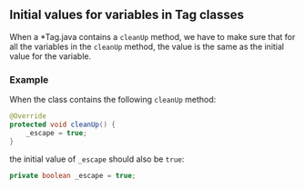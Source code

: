 ## **Initial values for variables in Tag classes** ##

When a *Tag.java contains a ```cleanUp``` method, we have to make sure
that for all the variables in the ```cleanUp``` method, the value is the same
as the initial value for the variable.

### **Example** ###

When the class contains the following ```cleanUp``` method:

```java
@Override
protected void cleanUp() {
    _escape = true;
}
```

the initial value of ```_escape``` should also be ```true```:

```java
private boolean _escape = true;
```
